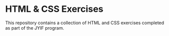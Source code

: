 # HTML & CSS Exercises

This repository contains a collection of HTML and CSS exercises completed as part of the JYIF program.
